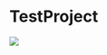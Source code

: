 # TestProject

[![](https://img.shields.io/badge/github-blue?style=for-the-badge)](https://github.com/hamzamohdzubair/redant)
